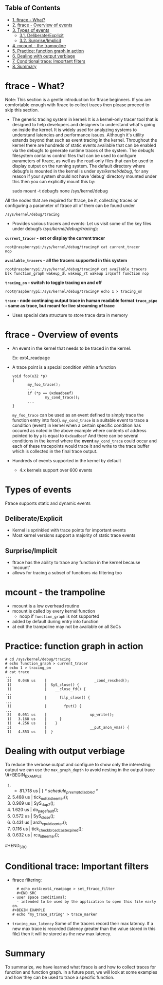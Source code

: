 <div id="table-of-contents">
<h2>Table of Contents</h2>
<div id="text-table-of-contents">
<ul>
<li><a href="#orgheadline1">1. ftrace - What?</a></li>
<li><a href="#orgheadline2">2. ftrace - Overview of events</a></li>
<li><a href="#orgheadline5">3. Types of events</a>
<ul>
<li><a href="#orgheadline3">3.1. Deliberate/Explicit</a></li>
<li><a href="#orgheadline4">3.2. Surprise/Implicit</a></li>
</ul>
</li>
<li><a href="#orgheadline6">4. mcount - the trampoline</a></li>
<li><a href="#orgheadline7">5. Practice: function graph in action</a></li>
<li><a href="#orgheadline8">6. Dealing with output verbiage</a></li>
<li><a href="#orgheadline9">7. Conditional trace: Important filters</a></li>
<li><a href="#orgheadline10">8. Summary</a></li>
</ul>
</div>
</div>


# ftrace - What?<a id="orgheadline1"></a>

Note: This section is a gentle introduction for ftrace beginners. If you are comfortable enough with ftrace to collect traces then please proceed to skip this section.

-   The generic tracing system in kernel: It is a kernel-only tracer tool that is designed to help developers and designers to understand what's going on inside the kernel. It is widely used for analyzing systems to understand latencies and performance issues. Although it's utility extends beyond that such as event tracing in the kernel. Throughout the kernel there are hundreds of static events available that can be enabled via the debugfs to generate runtime traces of the system. The debugfs filesystem contains control files that can be used to configure parameters of ftrace, as well as the read-only files that can be used to display output on the running system. The default directory where debugfs is mounted in the kernel is under *sys/kernel/debug*, for any reason if your system should not have 'debug' directory mounted under this then you can explicitly mount this by:

    sudo mount -t debugfs none /sys/kernel/debug

All the nodes that are required for ftrace, be it, collecting traces or configuring a parameter of ftrace all of them can be found under

    /sys/kernel/debug/tracing

-   Provides various tracers and events: Let us visit some of the key files under debugfs (*sys/kernel/debug/tracing*):

**`current_tracer` - set or display the current tracer**

    root@raspberrypi:/sys/kernel/debug/tracing# cat current_tracer 
    nop

**`available_tracers` - all the tracers supported in this system**

    root@raspberrypi:/sys/kernel/debug/tracing# cat available_tracers 
    blk function_graph wakeup_dl wakeup_rt wakeup irqsoff function nop

**`tracing_on` - switch to toggle tracing on and off**

    root@raspberrypi:/sys/kernel/debug/tracing# echo 1 > tracing_on

**`trace` - node continaing output trace in human readable format**
**`trace_pipe` - same as trace, but meant for live streaming of trace**

-   Uses special data structure to store trace data in memory

# ftrace - Overview of events<a id="orgheadline2"></a>

-   An event in the kernel that needs to be traced in the kernel.

    Ex: ext4_readpage

-   A trace point is a special condition within a function
    
        void foo(u32 *p)
        {
               my_foo_trace();
               ...
               if (*p == 0xdeadbeef)
                       my_cond_trace();
               ...
        }
    
    `my_foo_trace` can be used as an event defined to simply trace the function entry into foo().
    `my_cond_trace` is a suitable event to trace a condition (event) in kernel when a certain specific condition has occured as noted in the above example where contents of address pointed to by `p` is equal to `0xdeadbeef`
    And there can be several conditions in the kernel where the **event** `my_cond_trace` could occur and each of these tracepoints would trace it and write to the trace buffer which is collected in the final trace output.
-   Hundreds of events supported in the kernel by default
    -   4.x kernels support over 600 events

# Types of events<a id="orgheadline5"></a>

Ftrace supports static and dynamic events

## Deliberate/Explicit<a id="orgheadline3"></a>

-   Kernel is sprinkled with trace points for important events
-   Most kernel versions support a majority of static trace events

## Surprise/Implicit<a id="orgheadline4"></a>

-   ftrace has the ability to trace any function in the kernel
    because 'mcount'
-   allows for tracing a subset of functions via filtering too

# mcount - the trampoline<a id="orgheadline6"></a>

-   mcount is a low overhead routine
-   mcount is called by every kernel function
    -   noop if `function_graph` is not supported
-   added by default during entry into function
-   at exit the trampoline may not be available on all SoCs

# Practice: function graph in action<a id="orgheadline7"></a>

    # cd /sys/kernel/debug/tracing
    # echo function_graph > current_tracer
    # echo 1 > tracing_on
    # cat trace
    ...
     3)   0.046 us    |                      _cond_resched();
     1)               |  SyS_close() {
     1)               |    __close_fd() {
    ...
     1)               |      filp_close() {
    ...
     1)               |        fput() {
    ...
     3)   0.051 us    |                    up_write();
     1)   3.168 us    |      }
     1)   4.256 us    |    }
     3)               |                    __put_anon_vma() {
     1)   4.853 us    |  }

# Dealing with output verbiage<a id="orgheadline8"></a>

To reduce the verbose output and configure to show only the
interesting output we can use the `max_graph_depth` to avoid nesting in
the output trace
\\#+BEGIN<sub>EXAMPLE</sub> 

1.  + 81.718 us   |  } *\* schedule<sub>preempt</sub><sub>disabled</sub> \**
2.  5.468 us    |  tick<sub>nohz</sub><sub>idle</sub><sub>enter</sub>();
3.  0.969 us    |  SyS<sub>dup2</sub>();
4.  1.620 us    |  do<sub>page</sub><sub>fault</sub>();
5.  0.572 us    |  SyS<sub>close</sub>();
6.  0.431 us    |  arch<sub>cpu</sub><sub>idle</sub><sub>enter</sub>();
7.  0.116 us    |  tick<sub>check</sub><sub>broadcast</sub><sub>expired</sub>();
8.  0.632 us    |  rcu<sub>idle</sub><sub>enter</sub>();

\#+END<sub>SRC</sub>

# Conditional trace: Important filters<a id="orgheadline9"></a>

-   ftrace filtering:
    
          # echo ext4:ext4_readpage > set_ftrace_filter
          #+END_SRC
        - user space conditional:
          - intended to be used by the application to open this file early on.
        #+BEGIN_EXAMPLE 
        # echo "my_trace_string" > trace_marker
-   `tracing_max_latency` Some of the tracers record their max latency. If a new max trace is recorded (latency greater than the value stored in this file) then it will be stored as the new max latency.

# Summary<a id="orgheadline10"></a>

To summarize, we have learned what ftrace is and how to collect traces for function and function graph. In a future post, we will look at some examples and how they can be used to trace a specific function.